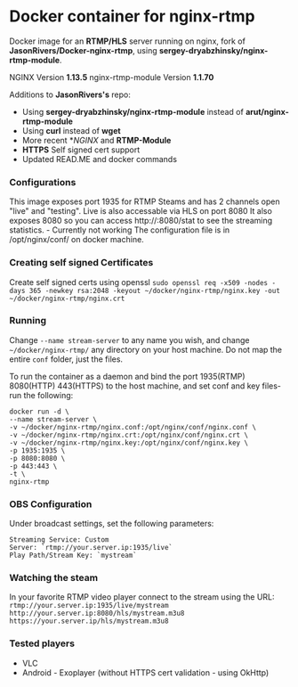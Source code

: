 # Docker container for **nginx-rtmp**
Docker image for an **RTMP/HLS** server running on nginx, fork of **JasonRivers/Docker-nginx-rtmp**, using **sergey-dryabzhinsky/nginx-rtmp-module**.

NGINX Version **1.13.5**
nginx-rtmp-module Version **1.1.70**

Additions to **JasonRivers's** repo:
- Using **sergey-dryabzhinsky/nginx-rtmp-module** instead of **arut/nginx-rtmp-module**
- Using **curl** instead of **wget**
- More recent **NGINX* and **RTMP-Module**
- **HTTPS** Self signed cert support
- Updated READ.ME and docker commands

### Configurations
This image exposes port 1935 for RTMP Steams and has 2 channels open "live" and "testing".
Live is also accessable via HLS on port 8080
It also exposes 8080 so you can access http://<your server ip>:8080/stat to see the streaming statistics. - Currently not working
The configuration file is in /opt/nginx/conf/ on docker machine.

### Creating self signed Certificates

Create self signed certs using openssl
`sudo openssl req -x509 -nodes -days 365 -newkey rsa:2048 -keyout ~/docker/nginx-rtmp/nginx.key -out ~/docker/nginx-rtmp/nginx.crt`

### Running

Change `--name stream-server` to any name you wish, and change `~/docker/nginx-rtmp/` any directory on your host machine. Do not map the entire `conf` folder, just the files.

To run the container as a daemon and bind the port 1935(RTMP) 8080(HTTP) 443(HTTPS) to the host machine, and set conf and key files- run the following:
```
docker run -d \
--name stream-server \
-v ~/docker/nginx-rtmp/nginx.conf:/opt/nginx/conf/nginx.conf \
-v ~/docker/nginx-rtmp/nginx.crt:/opt/nginx/conf/nginx.crt \
-v ~/docker/nginx-rtmp/nginx.key:/opt/nginx/conf/nginx.key \
-p 1935:1935 \
-p 8080:8080 \
-p 443:443 \
-t \
nginx-rtmp

```

### OBS Configuration
Under broadcast settings, set the following parameters:
```
Streaming Service: Custom
Server: `rtmp://your.server.ip:1935/live`
Play Path/Stream Key: `mystream`
```

### Watching the steam

In your favorite RTMP video player connect to the stream using the URL:
`rtmp://your.server.ip:1935/live/mystream`
`http://your.server.ip:8080/hls/mystream.m3u8`
`https://your.server.ip/hls/mystream.m3u8`


### Tested players
 * VLC
 * Android - Exoplayer (without HTTPS cert validation - using OkHttp)
